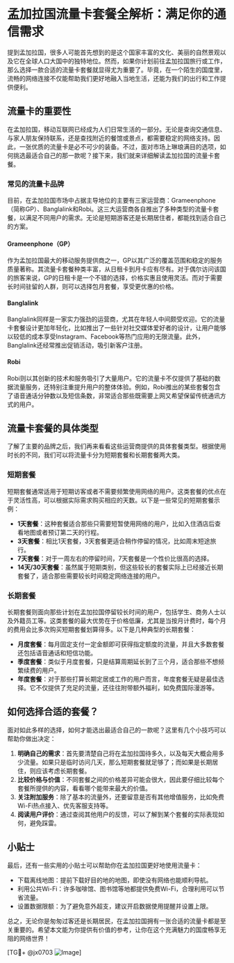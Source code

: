 # 孟加拉国流量卡套餐全解析：满足你的通信需求

提到孟加拉国，很多人可能首先想到的是这个国家丰富的文化、美丽的自然景观以及它在全球人口大国中的独特地位。然而，如果你计划前往孟加拉国旅行或工作，那么选择一款合适的流量卡套餐就显得尤为重要了。毕竟，在一个陌生的国度里，流畅的网络连接不仅能帮助我们更好地融入当地生活，还能为我们的出行和工作提供便利。

## 流量卡的重要性

在孟加拉国，移动互联网已经成为人们日常生活的一部分。无论是查询交通信息、与家人朋友保持联系，还是查找附近的餐馆或景点，都需要稳定的网络支持。因此，一张优质的流量卡是必不可少的装备。不过，面对市场上琳琅满目的选项，如何挑选最适合自己的那一款呢？接下来，我们就来详细解读孟加拉国的流量卡套餐。

### 常见的流量卡品牌

目前，在孟加拉国市场中占据主导地位的主要有三家运营商：Grameenphone（简称GP）、Banglalink和Robi。这三大运营商各自推出了多种类型的流量卡套餐，以满足不同用户的需求。无论是短期游客还是长期居住者，都能找到适合自己的方案。

#### Grameenphone（GP）

作为孟加拉国最大的移动服务提供商之一，GP以其广泛的覆盖范围和稳定的服务质量著称。其流量卡套餐种类丰富，从日租卡到月卡应有尽有。对于偶尔访问该国的旅客来说，GP的日租卡是一个不错的选择，价格实惠且使用灵活。而对于需要长时间驻留的人群，则可以选择包月套餐，享受更优惠的价格。

#### Banglalink

Banglalink同样是一家实力强劲的运营商，尤其在年轻人中间颇受欢迎。它的流量卡套餐设计更加年轻化，比如推出了一些针对社交媒体爱好者的设计，让用户能够以较低的成本享受Instagram、Facebook等热门应用的无限流量。此外，Banglalink还经常推出促销活动，吸引新客户注册。

#### Robi

Robi则以其创新的技术和服务吸引了大量用户。它的流量卡不仅提供了基础的数据流量服务，还特别注重提升用户的整体体验。例如，Robi推出的某些套餐包含了语音通话分钟数以及短信条数，非常适合那些既需要上网又希望保留传统通讯方式的用户。

## 流量卡套餐的具体类型

了解了主要的品牌之后，我们再来看看这些运营商提供的具体套餐类型。根据使用时长的不同，我们可以将流量卡分为短期套餐和长期套餐两大类。

### 短期套餐

短期套餐通常适用于短期访客或者不需要频繁使用网络的用户。这类套餐的优点在于灵活性高，可以根据实际需求购买相应的天数。以下是一些常见的短期套餐示例：

- **1天套餐**：这种套餐适合那些只需要短暂使用网络的用户，比如入住酒店后查看地图或者预订第二天的行程。
- **3天套餐**：相比1天套餐，3天套餐更适合稍作停留的情况，比如周末短途旅行。
- **7天套餐**：对于一周左右的停留时间，7天套餐是一个性价比很高的选择。
- **14天/30天套餐**：虽然属于短期类别，但这些较长的套餐实际上已经接近长期套餐了，适合那些需要较长时间稳定网络连接的用户。

### 长期套餐

长期套餐则面向那些计划在孟加拉国停留较长时间的用户，包括学生、商务人士以及外籍员工等。这类套餐的最大优势在于价格低廉，尤其是当按月计费时，每个月的费用会比多次购买短期套餐划算得多。以下是几种典型的长期套餐：

- **月度套餐**：每月固定支付一定金额即可获得指定额度的流量，并且大多数套餐还包括语音通话和短信功能。
- **季度套餐**：类似于月度套餐，只是结算周期延长到了三个月，适合那些不想频繁续费的用户。
- **年度套餐**：对于那些打算长期定居或工作的用户而言，年度套餐无疑是最佳选择。它不仅提供了充足的流量，还往往附带额外福利，如免费国际漫游等。

## 如何选择合适的套餐？

面对如此多样的选择，如何才能选出最适合自己的一款呢？这里有几个小技巧可以帮助你做出决定：

1. **明确自己的需求**：首先要清楚自己将在孟加拉国待多久，以及每天大概会用多少流量。如果只是临时访问几天，那么短期套餐就足够了；而如果是长期居住，则应该考虑长期套餐。
2. **比较价格与价值**：不同套餐之间的价格差异可能会很大，因此要仔细比较每个套餐所提供的内容，看看哪个能带来最大的价值。
3. **关注附加服务**：除了基本的流量外，还要留意是否有其他增值服务，比如免费Wi-Fi热点接入、优先客服支持等。
4. **阅读用户评价**：通过查阅其他用户的反馈，可以了解到某个套餐的实际表现如何，避免踩雷。

## 小贴士

最后，还有一些实用的小贴士可以帮助你在孟加拉国更好地使用流量卡：

- 下载离线地图：提前下载好目的地的地图，即使没有网络也能顺利导航。
- 利用公共Wi-Fi：许多咖啡馆、图书馆等地都提供免费Wi-Fi，合理利用可以节省流量。
- 设置数据限额：为了避免意外超支，建议开启数据使用提醒并设置上限。

总之，无论你是匆匆过客还是长期居民，在孟加拉国拥有一张合适的流量卡都是至关重要的。希望本文能为你提供有价值的参考，让你在这个充满魅力的国度畅享无阻的网络世界！

[TG💪+ @jx0703 ![Image](https://github.com/user-attachments/assets/dbca1d08-cadb-493c-b0ec-ad6f7a83f270)]